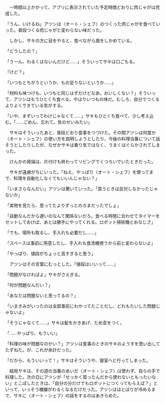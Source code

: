 　一時間以上かかって、アプリに表示されていた予定時間どおりに肉じゃがは完成した。

「うん、いけるね」アツシは〈オート・シェフ〉のつくった肉じゃがを食べていった。普段つくる肉じゃがと変わらない味だった。

　しかし、サキの方に目をやると、食べながら眉をしかめている。

「どうしたの？」

「うーん、わるくはないんだけど……」そういってサキは口ごもる。

「けど？」

「いつもとちがうというか、もの足りないというか……」

「材料も味つけも、いつもと同じはずだけどなあ。おいしくない？」そういって、アツシはもうひとくち食べる。やはりいつもの味だ。むしろ、自分でつくるよりよくできている気がする。

「いや、まずいってわけじゃなくて……」サキもひとくち食べて、少し考え込む。「……ごめん、忘れて。気のせいみたい」

　サキはそういったあと、普段どおり食事をつづけた。その間アツシは何度か〈オート・シェフ〉の使い方を説明しようとしたり、今後の料理当番について話そうとしたりしたが、なぜかサキは乗り気ではなく、うまくはぐらかされてしまった。

　けんかの発端は、片付けも終わってリビングでくつろいでいたときだった。

　サキが遠慮がちにいった。「ねえ、やっぱり〈オート・シェフ〉を使ってまで、料理を自動化しなくてもいいんじゃない？」

「いまさらなんだい」アツシは驚いていった。「買うときは反対しなかったじゃないか」

「実物を見たら、思ってたよりずっとのろまだったでしょ」

「自動なんだから遅いのなんて関係ないだろ。食べる時間に合わせてタイマーをセットしておけば、あとは勝手にやってくれる。ロボット掃除機とおなじさ」

「でも、場所も取るし、手入れも必要だし……」

「スペースは事前に用意したし、手入れも食洗機使うから前と変わらないよ」

「やっぱり、値段がちょっと高すぎると思う」

　アツシはその言葉にむっとした。「値段はいいって……」

「問題がなければよ」サキがさえぎる。

「何が問題なんだい？」

「あなたは問題ないと思ってるの？」

「いまきみがいったのは全部事前にわかってたことだし、どれもたいした問題じゃないよ」

「そうじゃなくて……」サキは髪をかきあげ、ため息をつく。

「……やっぱり、もういい」

「料理の味が問題なのかい？」アツシは食事のときのサキのようすを思い出してたずねた。が、これが余計だった。

「だから、もういいって！」サキはそういうや、寝室へと行ってしまった。

　結局サキは、その週の当番のあいだ〈オート・シェフ〉は使わず、自らの手で料理した。次の日にアツシが「せっかく買ったんだから使わないともったいない」とこぼしたときは、「自分の分だけでもロボットにつくってもらえば？」といって、いっそう機嫌がわるくなるだけだった。アツシはほとぼりが冷めるまで、サキに〈オート・シェフ〉の話をするのはあきらめた。
